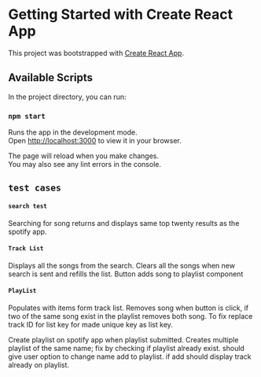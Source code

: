 # Getting Started with Create React App

This project was bootstrapped with [Create React App](https://github.com/facebook/create-react-app).

## Available Scripts

In the project directory, you can run:

### `npm start`

Runs the app in the development mode.\
Open [http://localhost:3000](http://localhost:3000) to view it in your browser.

The page will reload when you make changes.\
You may also see any lint errors in the console.

## `test cases`

#### `search test`

Searching for song returns and displays same top twenty results as the spotify app.

#### `Track List`

Displays all the songs from the search. Clears all the songs when new search is sent and refills the list. Button adds song to playlist component

#### `PlayList`

Populates with items form track list. Removes song when button is click, if two of the same song exist in the playlist removes both song. To fix replace track ID for list key for made unique key as list key.

Create playlist on spotify app when playlist submitted. Creates multiple playlist of the same name; fix by checking if playlist already exist. should give user option to change name add to playlist. if add should display track already on playlist. 